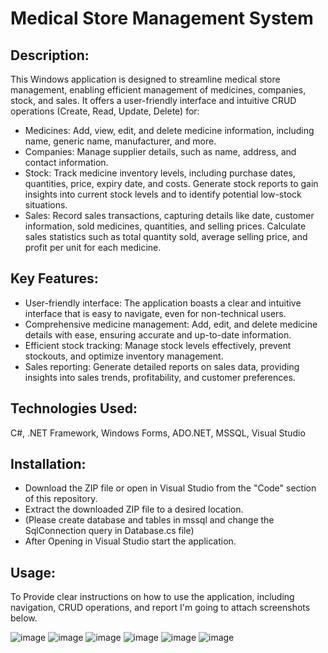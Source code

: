 # Medical Store Management System

<h2>Description:</h2>

This Windows application is designed to streamline medical store management, enabling efficient management of medicines, companies, stock, and sales. It offers a user-friendly interface and intuitive CRUD operations (Create, Read, Update, Delete) for:
- Medicines: Add, view, edit, and delete medicine information, including name, generic name, manufacturer, and more.
- Companies: Manage supplier details, such as name, address, and contact information.
- Stock: Track medicine inventory levels, including purchase dates, quantities, price, expiry date, and costs. Generate stock reports to gain insights into current stock levels and to identify potential low-stock situations.
- Sales: Record sales transactions, capturing details like date, customer information, sold medicines, quantities, and selling prices. Calculate sales statistics such as total quantity sold, average selling price, and profit per unit for each medicine.

<h2>Key Features:</h2>

- User-friendly interface: The application boasts a clear and intuitive interface that is easy to navigate, even for non-technical users.
- Comprehensive medicine management: Add, edit, and delete medicine details with ease, ensuring accurate and up-to-date information.
- Efficient stock tracking: Manage stock levels effectively, prevent stockouts, and optimize inventory management.
- Sales reporting: Generate detailed reports on sales data, providing insights into sales trends, profitability, and customer preferences.

<h2>Technologies Used:</h2>

C#, .NET Framework, Windows Forms, ADO.NET, MSSQL, Visual Studio

<h2>Installation:</h2>

- Download the ZIP file or open in Visual Studio from the "Code" section of this repository.
- Extract the downloaded ZIP file to a desired location.
- (Please create database and tables in mssql and change the SqlConnection query in Database.cs file)
- After Opening in Visual Studio start the application.

<h2>Usage:</h2>

To Provide clear instructions on how to use the application, including navigation, CRUD operations, and report I'm going to attach screenshots below.

![image](https://github.com/omkarmaliGit/MedicalStoreManagementSystem/assets/113759551/33d78012-d5f4-4bbf-a869-ebfd366b9a24)
![image](https://github.com/omkarmaliGit/MedicalStoreManagementSystem/assets/113759551/b020d021-a187-499d-ae32-305b664cf46c)
![image](https://github.com/omkarmaliGit/MedicalStoreManagementSystem/assets/113759551/8f6938d6-a92a-4904-bf59-c92f2d828ee9)
![image](https://github.com/omkarmaliGit/MedicalStoreManagementSystem/assets/113759551/bbc8be15-29fe-4e55-bd0d-21ae9ea4c563)
![image](https://github.com/omkarmaliGit/MedicalStoreManagementSystem/assets/113759551/bd66938b-8e6b-4fae-a798-496f0a492fbc)
![image](https://github.com/omkarmaliGit/MedicalStoreManagementSystem/assets/113759551/74b6bdae-0cd8-45df-8d50-699ef314d974)
